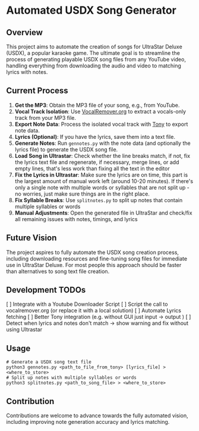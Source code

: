 # Automated USDX Song Generator

## Overview
This project aims to automate the creation of songs for UltraStar Deluxe (USDX), a popular karaoke game. The ultimate goal is to streamline the process of generating playable USDX song files from any YouTube video, handling everything from downloading the audio and video to matching lyrics with notes.

## Current Process
1. **Get the MP3**: Obtain the MP3 file of your song, e.g., from YouTube.
2. **Vocal Track Isolation**: Use [VocalRemover.org](https://vocalremover.org/) to extract a vocals-only track from your MP3 file.
3. **Export Note Data**: Process the isolated vocal track with [Tony](https://code.soundsoftware.ac.uk/projects/tony/files) to export note data.
4. **Lyrics (Optional)**: If you have the lyrics, save them into a text file.
5. **Generate Notes**: Run `gennotes.py` with the note data (and optionally the lyrics file) to generate the USDX song file.
6. **Load Song in Ultrastar**: Check whether the line breaks match, if not, fix the lyrics text file and regenerate, if necessary, merge lines, or add empty lines, that's less work than fixing all the text in the editor
7. **Fix the Lyrics in Ultrastar**: Make sure the lyrics are on time, this part is the largest amount of manual work left (around 10-20 minutes). If there's only a single note with multiple words or syllables that are not split up - no worries, just make sure things are in the right place.
8. **Fix Syllable Breaks**: Use `splitnotes.py` to split up notes that contain multiple syllables or words
9. **Manual Adjustments**: Open the generated file in UltraStar and check/fix all remaining issues with notes, timings, and lyrics

## Future Vision
The project aspires to fully automate the USDX song creation process, including downloading resources and fine-tuning song files for immediate use in UltraStar Deluxe.
For most people this approach should be faster than alternatives to song text file creation.

## Development TODOs
[ ] Integrate with a Youtube Downloader Script
[ ] Script the call to vocalremover.org (or replace it with a local solution)
[ ] Automate Lyrics fetching
[ ] Better Tony integration (e.g. without GUI just input -> output )
[ ] Detect when lyrics and notes don't match -> show warning and fix without using Ultrastar

## Usage
```
# Generate a USDX song text file
python3 gennotes.py <path_to_file_from_tony> [lyrics_file] > <where_to_store>
# Split up notes with multiple syllables or words
python3 splitnotes.py <path_to_song_file> > <where_to_store>
```

## Contribution
Contributions are welcome to advance towards the fully automated vision, including improving note generation accuracy and lyrics matching.

